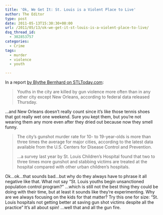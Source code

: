 ```yaml
---
title: 'Ok, We Get It: St. Louis is a Violent Place to Live'
author: The Editor
type: post
date: 2011-05-13T15:30:30+00:00
url: /2011/05/13/ok-we-get-it-st-louis-is-a-violent-place-to-live/
dsq_thread_id:
  - 302853757
categories:
  - Crime
tags:
  - murder
  - violence
  - youth

---
```

In a report <a href="http://www.stltoday.com/news/local/crime-and-courts/article_68047543-30a7-50ec-94d6-79e71b8f29b9.html" target="_blank">by Blythe Bernhard on STLToday.com</a>:

> Youths in the city are killed by gun violence more often than in any other city except New Orleans, according to federal data released Thursday.

&#8230;and New Orleans doesn&#8217;t really count since it&#8217;s like those tennis shoes that got really wet one weekend. Sure you kept them, but you&#8217;re not wearing them any more even after they dried out because now they smell funny.

> The city&#8217;s gunshot murder rate for 10- to 19-year-olds is more than three times the average for major cities, according to the latest data available from the U.S. Centers for Disease Control and Prevention.
> 
> &#8230;a survey last year by St. Louis Children&#8217;s Hospital found that two to three times more gunshot and stabbing victims are treated at the hospital compared with other urban children&#8217;s hospitals.

Ok&#8230;ok&#8230;that sounds bad&#8230;but why do they always have to phrase it all negative like that. What not say &#8220;St. Louis youths begin unsanctioned population control program?&#8221; &#8230;which is still not the best thing they could be doing with their time, but at least it sounds like they&#8217;re experimenting. Why are we always focusing on the kids for that matter? Try this one for size: &#8220;St. Louis hospitals not getting better at saving gun shot victims despite all the practice&#8221; It&#8217;s all about spin! &#8230;well that and all the gun fire.